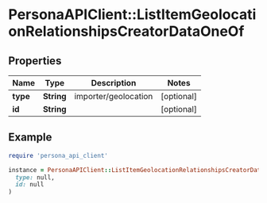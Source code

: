 # PersonaAPIClient::ListItemGeolocationRelationshipsCreatorDataOneOf

## Properties

| Name | Type | Description | Notes |
| ---- | ---- | ----------- | ----- |
| **type** | **String** | importer/geolocation | [optional] |
| **id** | **String** |  | [optional] |

## Example

```ruby
require 'persona_api_client'

instance = PersonaAPIClient::ListItemGeolocationRelationshipsCreatorDataOneOf.new(
  type: null,
  id: null
)
```

